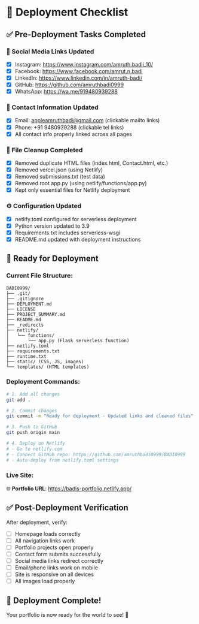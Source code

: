 # 🚀 Deployment Checklist

## ✅ Pre-Deployment Tasks Completed

### 🔗 Social Media Links Updated
- [x] Instagram: https://www.instagram.com/amruth.badii_10/
- [x] Facebook: https://www.facebook.com/amrut.n.badi
- [x] LinkedIn: https://www.linkedin.com/in/amruth-badi/
- [x] GitHub: https://github.com/amruthbadi0999
- [x] WhatsApp: https://wa.me/919480939288

### 📧 Contact Information Updated
- [x] Email: appleamruthbadi@gmail.com (clickable mailto links)
- [x] Phone: +91 9480939288 (clickable tel links)
- [x] All contact info properly linked across all pages

### 🧹 File Cleanup Completed
- [x] Removed duplicate HTML files (index.html, Contact.html, etc.)
- [x] Removed vercel.json (using Netlify)
- [x] Removed submissions.txt (test data)
- [x] Removed root app.py (using netlify/functions/app.py)
- [x] Kept only essential files for Netlify deployment

### ⚙️ Configuration Updated
- [x] netlify.toml configured for serverless deployment
- [x] Python version updated to 3.9
- [x] Requirements.txt includes serverless-wsgi
- [x] README.md updated with deployment instructions

## 🚀 Ready for Deployment

### Current File Structure:
```
BADI0999/
├── .git/
├── .gitignore
├── DEPLOYMENT.md
├── LICENSE
├── PROJECT_SUMMARY.md
├── README.md
├── _redirects
├── netlify/
│   └── functions/
│       └── app.py (Flask serverless function)
├── netlify.toml
├── requirements.txt
├── runtime.txt
├── static/ (CSS, JS, images)
└── templates/ (HTML templates)
```

### Deployment Commands:
```bash
# 1. Add all changes
git add .

# 2. Commit changes
git commit -m "Ready for deployment - Updated links and cleaned files"

# 3. Push to GitHub
git push origin main

# 4. Deploy on Netlify
# - Go to netlify.com
# - Connect GitHub repo: https://github.com/amruthbadi0999/BADI0999
# - Auto-deploy from netlify.toml settings
```

### Live Site:
🌐 **Portfolio URL**: https://badis-portfolio.netlify.app/

## ✅ Post-Deployment Verification

After deployment, verify:
- [ ] Homepage loads correctly
- [ ] All navigation links work
- [ ] Portfolio projects open properly
- [ ] Contact form submits successfully
- [ ] Social media links redirect correctly
- [ ] Email/phone links work on mobile
- [ ] Site is responsive on all devices
- [ ] All images load properly

## 🎉 Deployment Complete!

Your portfolio is now ready for the world to see! 🚀

